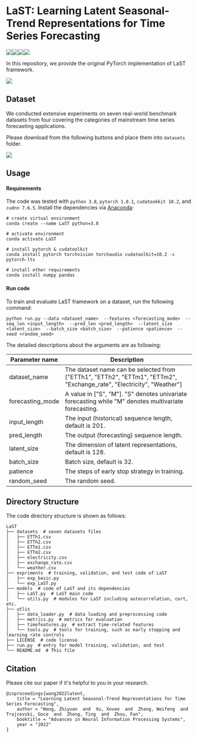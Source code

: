 # LaST: Learning Latent Seasonal-Trend Representations for Time Series Forecasting

![](https://img.shields.io/badge/python-3.8.12-green)![](https://img.shields.io/badge/pytorch-1.8.1-green)![](https://img.shields.io/badge/cudatoolkit-10.2-green)![](https://img.shields.io/badge/cudnn-7.6.5-green)

In this repository, we provide the original PyTorch implementation of LaST framework.  

[![](https://img.shields.io/badge/Download-Paper-%234285F4?logo=GoogleDrive&labelColor=lightgrey)](https://drive.google.com/file/d/1LIi2OyHV0sqplMiw6l_aTjI5JhRQrYyZ/view?usp=sharing)


## Dataset

We conducted extensive experiments on seven real-world benchmark datasets from four covering the categories of mainstream time series forecasting applications.  

Please download from the following buttons and place them into `datasets` folder.

[![](https://img.shields.io/badge/Download-Dataset-%234285F4?logo=GoogleDrive&labelColor=lightgrey)](https://drive.google.com/drive/folders/13Ae_qDDxTQDroHCKUIG4xp3Sfi6yuhjX?usp=sharing)



## Usage

#### Requirements

The code was tested with `python 3.8`, `pytorch 1.8.1`, `cudatookkit 10.2`, and `cudnn 7.6.5`. Install the dependencies via [Anaconda](https://www.anaconda.com/):

```shell
# create virtual environment
conda create --name LaST python=3.8

# activate environment
conda activate LaST

# install pytorch & cudatoolkit
conda install pytorch torchvision torchaudio cudatoolkit=10.2 -c pytorch-lts

# install other requirements
conda install numpy pandas
```



#### Run code

To train and evaluate LaST framework on a dataset, run the following command:

```shell
python run.py --data <dataset_name>  --features <forecasting_mode>  --seq_len <input_length>  --pred_len <pred_length>  --latent_size <latent_size>  --batch_size <batch_size>  --patience <patience>  --seed <random_seed>
```

The detailed descriptions about the arguments are as following:

| Parameter name   | Description                                                  |
| ---------------- | ------------------------------------------------------------ |
| dataset_name     | The dataset name can be selected from ["ETTh1", "ETTh2", "ETTm1", "ETTm2", "Exchange_rate", "Electricity", "Weather"] |
| forecasting_mode | A value in ["S", "M"]. "S" denotes univariate forecasting while "M" denotes multivariate forecasting. |
| input_length     | The input (historical) sequence length, default is 201.      |
| pred_length      | The output (forecasting) sequence length.                    |
| latent_size      | The dimension of latent representations, default is 128.     |
| batch_size       | Batch size, default is 32.                                   |
| patience         | The steps of early stop strategy in training.                |
| random_seed      | The random seed.                                             |



## Directory Structure

The code directory structure is shown as follows:
```shell
LaST
├── datasets  # seven datasets files
│   ├── ETTh1.csv
│   ├── ETTh2.csv
│   ├── ETTm1.csv
│   ├── ETTm2.csv
│   ├── electricity.csv
│   ├── exchange_rate.csv
│   └── weather.csv
├── expriments  # training, validation, and test code of LaST
│   ├── exp_basic.py
│   └── exp_LaST.py
├── models  # code of LaST and its dependencies
│   ├── LaST.py  # LaST main code
│   └── utils.py  # modules for LaST including autocorrelation, cort, etc.
├── utlis
│   ├── data_loader.py  # data loading and preprocessing code
│   ├── metrics.py  # metrics for evaluation
│   ├── timefeatures.py  # extract time-related features
│   └── tools.py  # tools for training, such as early stopping and learning rate controls 
├── LICENSE  # code license
├── run.py  # entry for model training, validation, and test 
└── README.md  # This file
```

## Citation
Please cite our paper if it's helpful to you in your research.

```
@inproceedings{wang2022latent,
    title = "Learning Latent Seasonal-Trend Representations for Time Series Forecasting",
    author = "Wang, Zhiyuan  and  Xu, Xovee  and  Zhang, Weifeng  and  Trajcevski, Goce  and  Zhong, Ting  and  Zhou, Fan",
    booktitle = "Advances in Neural Information Processing Systems",
    year = "2022"
}
```
